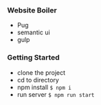 ### Website Boiler

- Pug
- semantic ui
- gulp

### Getting Started

- clone the project
- cd to directory
- npm install `$ npm i`
- run server `$ npm run start`
